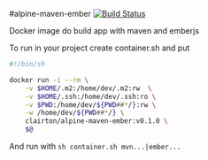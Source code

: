 #alpine-maven-ember [![Build Status](https://travis-ci.org/clairton/alpine-maven-ember.svg?branch=master)](https://travis-ci.org/clairton/alpine-maven-ember)

Docker image do build app with maven and emberjs

To run in your project create container.sh and put

```sh
#!/bin/sh

docker run -i --rm \
	-v $HOME/.m2:/home/dev/.m2:rw  \
	-v $HOME/.ssh:/home/dev/.ssh:ro \
	-v $PWD:/home/dev/${PWD##*/}:rw \
	-w /home/dev/${PWD##*/} \
	clairton/alpine-maven-ember:v0.1.0 \
	$@
```

And run with `sh container.sh mvn...|ember...`
